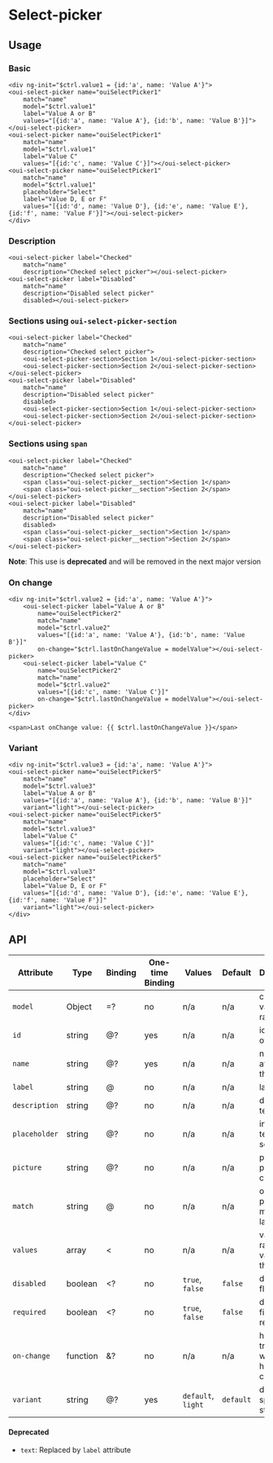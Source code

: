 # Select-picker

## Usage

### Basic

```html:preview
<div ng-init="$ctrl.value1 = {id:'a', name: 'Value A'}">
<oui-select-picker name="ouiSelectPicker1"
    match="name"
    model="$ctrl.value1"
    label="Value A or B"
    values="[{id:'a', name: 'Value A'}, {id:'b', name: 'Value B'}]"></oui-select-picker>
<oui-select-picker name="ouiSelectPicker1"
    match="name"
    model="$ctrl.value1"
    label="Value C"
    values="[{id:'c', name: 'Value C'}]"></oui-select-picker>
<oui-select-picker name="ouiSelectPicker1"
    match="name"
    model="$ctrl.value1"
    placeholder="Select"
    label="Value D, E or F"
    values="[{id:'d', name: 'Value D'}, {id:'e', name: 'Value E'}, {id:'f', name: 'Value F'}]"></oui-select-picker>
</div>
```

### Description

```html:preview
<oui-select-picker label="Checked"
    match="name"
    description="Checked select picker"></oui-select-picker>
<oui-select-picker label="Disabled"
    match="name"
    description="Disabled select picker"
    disabled></oui-select-picker>
```

### Sections using `oui-select-picker-section`

```html:preview
<oui-select-picker label="Checked"
    match="name"
    description="Checked select picker">
    <oui-select-picker-section>Section 1</oui-select-picker-section>
    <oui-select-picker-section>Section 2</oui-select-picker-section>
</oui-select-picker>
<oui-select-picker label="Disabled"
    match="name"
    description="Disabled select picker"
    disabled>
    <oui-select-picker-section>Section 1</oui-select-picker-section>
    <oui-select-picker-section>Section 2</oui-select-picker-section>
</oui-select-picker>
```

### Sections using `span`

```html:preview
<oui-select-picker label="Checked"
    match="name"
    description="Checked select picker">
    <span class="oui-select-picker__section">Section 1</span>
    <span class="oui-select-picker__section">Section 2</span>
</oui-select-picker>
<oui-select-picker label="Disabled"
    match="name"
    description="Disabled select picker"
    disabled>
    <span class="oui-select-picker__section">Section 1</span>
    <span class="oui-select-picker__section">Section 2</span>
</oui-select-picker>
```

**Note**: This use is **deprecated** and will be removed in the next major version

### On change

```html:preview
<div ng-init="$ctrl.value2 = {id:'a', name: 'Value A'}">
    <oui-select-picker label="Value A or B"
        name="ouiSelectPicker2"
        match="name"
        model="$ctrl.value2"
        values="[{id:'a', name: 'Value A'}, {id:'b', name: 'Value B'}]"
        on-change="$ctrl.lastOnChangeValue = modelValue"></oui-select-picker>
    <oui-select-picker label="Value C"
        name="ouiSelectPicker2"
        match="name"
        model="$ctrl.value2"
        values="[{id:'c', name: 'Value C'}]"
        on-change="$ctrl.lastOnChangeValue = modelValue"></oui-select-picker>
</div>

<span>Last onChange value: {{ $ctrl.lastOnChangeValue }}</span>
```

### Variant

```html:preview
<div ng-init="$ctrl.value3 = {id:'a', name: 'Value A'}">
<oui-select-picker name="ouiSelectPicker5"
    match="name"
    model="$ctrl.value3"
    label="Value A or B"
    values="[{id:'a', name: 'Value A'}, {id:'b', name: 'Value B'}]"
    variant="light"></oui-select-picker>
<oui-select-picker name="ouiSelectPicker5"
    match="name"
    model="$ctrl.value3"
    label="Value C"
    values="[{id:'c', name: 'Value C'}]"
    variant="light"></oui-select-picker>
<oui-select-picker name="ouiSelectPicker5"
    match="name"
    model="$ctrl.value3"
    placeholder="Select"
    label="Value D, E or F"
    values="[{id:'d', name: 'Value D'}, {id:'e', name: 'Value E'}, {id:'f', name: 'Value F'}]"
    variant="light"></oui-select-picker>
</div>
```

## API

| Attribute     | Type      | Binding   | One-time Binding  | Values            | Default   | Description
| ----          | ----      | ----      | ----              | ----              | ----      | ----
| `model`       | Object    | =?        | no                | n/a               | n/a       | current value of the radio
| `id`          | string    | @?        | yes               | n/a               | n/a       | id attribute of the radio
| `name`        | string    | @?        | yes               | n/a               | n/a       | name attribute of the radio
| `label`       | string    | @         | no                | n/a               | n/a       | label text
| `description` | string    | @?        | no                | n/a               | n/a       | description text
| `placeholder` | string    | @?        | no                | n/a               | n/a       | initial label text of the select
| `picture`     | string    | @?        | no                | n/a               | n/a       | picture path or icon class
| `match`       | string    | @         | no                | n/a               | n/a       | object property matched to label
| `values`      | array     | <         | no                | n/a               | n/a       | value of the radio or values of the select
| `disabled`    | boolean   | <?        | no                | `true`, `false`   | `false`   | disabled flag
| `required`    | boolean   | <?        | no                | `true`, `false`   | `false`   | define if the field is required
| `on-change`   | function  | &?        | no                | n/a               | n/a       | handler triggered when value has changed
| `variant`     | string    | @?        | yes               | `default`, `light`| `default` | define specific style

#### Deprecated

* `text`: Replaced by `label` attribute
